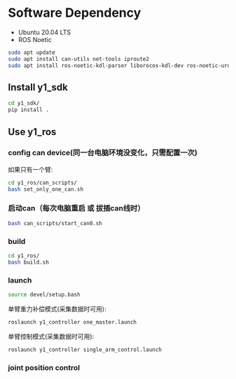 # Software Dependency

  - Ubuntu 20.04 LTS
  - ROS Noetic

  ```sh
  sudo apt update
  sudo apt install can-utils net-tools iproute2 
  sudo apt install ros-noetic-kdl-parser liborocos-kdl-dev ros-noetic-urdf ros-noetic-trac-ik
  ```

## Install y1_sdk

  ```sh
  cd y1_sdk/
  pip install .
  ```

## Use y1_ros

### config can device(同一台电脑环境没变化，只需配置一次)
  如果只有一个臂:
  ```sh
  cd y1_ros/can_scripts/
  bash set_only_one_can.sh
  ```
### 启动can（每次电脑重启 或 拔插can线时）
  ```sh
  bash can_scripts/start_can0.sh
  ```

### build
  ```sh
  cd y1_ros/
  bash build.sh
  ```

### launch
  ```sh
  source devel/setup.bash
  ```

  单臂重力补偿模式(采集数据时可用):
  ```sh
  roslaunch y1_controller one_master.launch
  ```

  单臂控制模式(采集数据时可用):
  ```sh
  roslaunch y1_controller single_arm_control.launch
  ```

### joint position control
